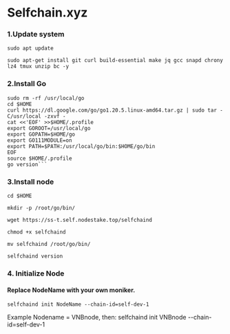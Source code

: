 # Selfchain.xyz

### 1.Update system
```sudo apt update```

```sudo apt-get install git curl build-essential make jq gcc snapd chrony lz4 tmux unzip bc -y```
### 2.Install Go
```rm -rf $HOME/go
sudo rm -rf /usr/local/go
cd $HOME
curl https://dl.google.com/go/go1.20.5.linux-amd64.tar.gz | sudo tar -C/usr/local -zxvf -
cat <<'EOF' >>$HOME/.profile
export GOROOT=/usr/local/go
export GOPATH=$HOME/go
export GO111MODULE=on
export PATH=$PATH:/usr/local/go/bin:$HOME/go/bin
EOF
source $HOME/.profile
go version```
```
### 3.Install node

```cd $HOME```

```mkdir -p /root/go/bin/```

```wget https://ss-t.self.nodestake.top/selfchaind```

```chmod +x selfchaind```

```mv selfchaind /root/go/bin/```

```selfchaind version```
### 4. Initialize Node
#### Replace NodeName with your own moniker.

```selfchaind init NodeName --chain-id=self-dev-1```

Example Nodename = VNBnode, then: selfchaind init VNBnode --chain-id=self-dev-1
